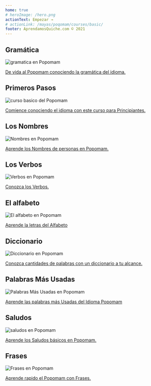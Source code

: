 ```yaml
---
home: true
# heroImage: /hero.png
actionText: Empezar →
# actionLink: /mayas/poqomam/courses/basic/
footer: AprendamosQuiche.com © 2021 
---
```


<div class="features">
  <div class="feature">
    <h2>Gramática </h2>
    <img src="/home/grammar.jpg" alt="gramatica en Popomam">
    <p><a href="/mayas/poqomam/grammar_popomam/alphabet_popomam/">De vida al Popomam conociendo la gramática del idioma.</a></p>
  </div>
  <div class="feature">
    <h2>Primeros Pasos</h2>
    <img src="/home/courses.jpg" alt="curso basico del Popomam">
    <p><a href="/mayas/poqomam/courses_popomam/basic_popomam/">Comience conociendo el idioma con este curso para Principiantes.</a></p>
  </div>
  <div class="feature">
    <h2>Los Nombres</h2>
    <img src="/home/people.jpg" alt="Nombres en Popomam">
    <p><a href="/mayas/poqomam/vocabulary_popomam/people_popomam/">Aprende los Nombres de personas en Popomam.</a></p>
  </div>
   <div class="feature">
    <h2>Los Verbos </h2>
    <img src="/home/verbs.png" alt="Verbos en Popomam">
    <p><a href="/mayas/poqomam/grammar_popomam/verbs_popomam/">Conozca los Verbos.</a></p>
  </div>
  <div class="feature">
    <h2>El alfabeto</h2>
    <img src="/home/alphabet.jpg" alt="El alfabeto en Popomam">
    <p><a href="/mayas/poqomam/grammar_popomam/alphabet_popomam/">Aprende la letras del Alfabeto</a></p>
  </div>
     <div class="feature">
    <h2>Diccionario</h2>
    <img src="/home/dictionary.jpg" alt="Diccionario en Popomam">
    <p><a href="/mayas/poqomam/dictionary_popomam/">Conozca cantidades de palabras con un diccionario a tu alcance.</a></p>
  </div>
  <div class="feature">
    <h2>Palabras Más Usadas</h2>
    <img src="/home/more_used.jpg" alt="Palabras Más Usadas en Popomam">
    <p><a href="/mayas/poqomam/vocabulary_popomam/more_used_popomam/">Aprende las palabras más Usadas del Idioma Popomam</a></p>
  </div>
    <div class="feature">
    <h2>Saludos</h2>
    <img src="/home/greetings.jpg" alt="saludos en Popomam">
    <p><a href="/mayas/poqomam/vocabulary_popomam/greetings_popomam/">Aprende los Saludos básicos en Popomam.</a></p>
  </div>
   <div class="feature">
    <h2>Frases</h2>
    <img src="/home/phrases.jpg" alt="Frases en Popomam">
    <p><a href="/mayas/poqomam/vocabulary_popomam/phrases_popomam/">Aprende rapido el Popomam con Frases.</a></p>
  </div>
</div>

<!-- <counter/> -->